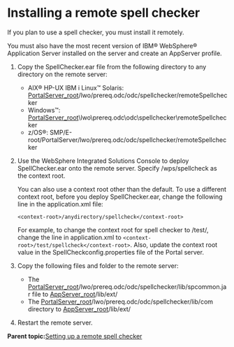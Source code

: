 # Installing a remote spell checker 

If you plan to use a spell checker, you must install it remotely.

You must also have the most recent version of IBM® WebSphere® Application Server installed on the server and create an AppServer profile.

1.  Copy the SpellChecker.ear file from the following directory to any directory on the remote server:

    -   AIX® HP-UX IBM i Linux™ Solaris: [PortalServer\_root](../reference/wpsdirstr.md#wp_root)/lwo/prereq.odc/odc/spellchecker/remoteSpellchecker
    -   Windows™: [PortalServer\_root](../reference/wpsdirstr.md#wp_root)\\lwo\\prereq.odc\\odc\\spellchecker\\remoteSpellchecker
    -   z/OS®: SMP/E-root/PortalServer/lwo/prereq.odc/odc/spellchecker/remoteSpellchecker
2.  Use the WebSphere Integrated Solutions Console to deploy SpellChecker.ear onto the remote server. Specify /wps/spellcheck as the context root.

    You can also use a context root other than the default. To use a different context root, before you deploy SpellChecker.ear, change the following line in the application.xml file:

    ```
    <context-root>/anydirectory/spellcheck</context-root>
    
    ```

    For example, to change the context root for spell checker to /test/, change the line in application.xml to `<context-root>/test/spellcheck</context-root>`. Also, update the context root value in the SpellCheckconfig.properties file of the Portal server.

3.  Copy the following files and folder to the remote server:

    -   The [PortalServer\_root](../reference/wpsdirstr.md#wp_root)/lwo/prereq.odc/odc/spellchecker/lib/spcommon.jar file to [AppServer\_root](../reference/wpsdirstr.md#was_root)/lib/ext/
    -   The [PortalServer\_root](../reference/wpsdirstr.md#wp_root)/lwo/prereq.odc/odc/spellchecker/lib/com directory to [AppServer\_root](../reference/wpsdirstr.md#was_root)/lib/ext/
4.  Restart the remote server.


**Parent topic:**[Setting up a remote spell checker ](../config/doc_pap_spellchk.md)

